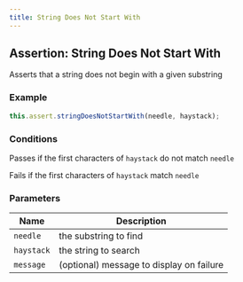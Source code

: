 ```yaml
---
title: String Does Not Start With
---
```


## Assertion: String Does Not Start With

Asserts that a string does not begin with a given substring

### Example

```ts
this.assert.stringDoesNotStartWith(needle, haystack);
```

### Conditions

Passes if the first characters of `haystack` do not match `needle`

Fails if the first characters of `haystack` match `needle`

### Parameters

| Name | Description |
|---|---|
| `needle` | the substring to find |
| `haystack` | the string to search |
| `message` | (optional) message to display on failure |